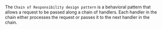 The `Chain of Responsibility design pattern` is a behavioral pattern that allows a request to be passed along a chain of handlers. Each handler in the chain either processes the request or passes it to the next handler in the chain.

